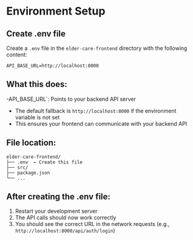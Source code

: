 # Environment Setup

## Create .env file

Create a `.env` file in the `elder-care-frontend` directory with the following content:

```
API_BASE_URL=http://localhost:8000
```

## What this does:

-API_BASE_URL`: Points to your backend API server
- The default fallback is `http://localhost:8000` if the environment variable is not set
- This ensures your frontend can communicate with your backend API

## File location:
```
elder-care-frontend/
├── .env  ← Create this file
├── src/
├── package.json
└── ...
```

## After creating the .env file:
1. Restart your development server
2. The API calls should now work correctly
3. You should see the correct URL in the network requests (e.g., `http://localhost:8000/api/auth/login`) 